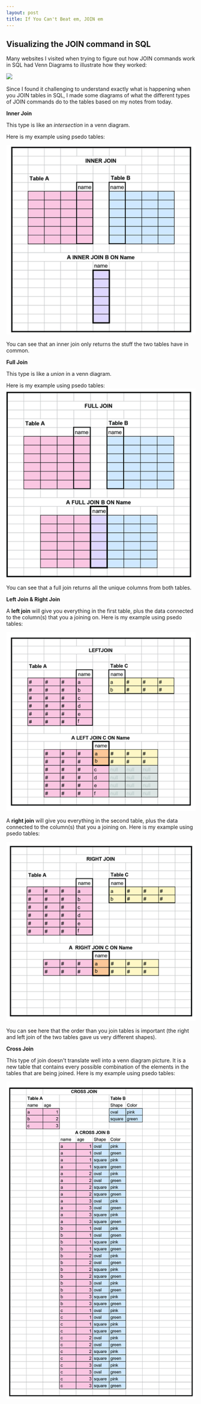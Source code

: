 ```yaml
---
layout: post
title: If You Can't Beat em, JOIN em
---
```


## Visualizing the JOIN command in SQL

Many websites I visited when trying to figure out how JOIN commands work in SQL had Venn Diagrams to illustrate how they worked:

![](https://www.got-it.ai/solutions/sqlquerychat/wp-content/uploads/2019/05/Screen-Shot-2019-05-26-at-8.44.39-AM.png)

Since I found it challenging to understand exactly what is happening when you JOIN tables in SQL, I made some diagrams of what the different types of JOIN commands do to the tables based on my notes from today. 

**Inner Join**

This type is like an *intersection* in a venn diagram.

Here is my example using psedo tables:

![](https://raw.githubusercontent.com/retsullivan/retsullivan.github.io/master/images/JOIN%20tables_Inner%20Join.jpg)

You can see that an inner join only returns the stuff the two tables have in common.

**Full Join**

This type is like a *union* in a venn diagram.

Here is my example using psedo tables:
![](https://raw.githubusercontent.com/retsullivan/retsullivan.github.io/master/images/JOIN%20tables_FUll%20Join.jpg)

You can see that a full join returns all the unique columns from both tables.  

**Left Join & Right Join**

A **left join** will give you everything in the first table, plus the data connected to the column(s) that you a joining on. Here is my example using psedo tables:

![](https://raw.githubusercontent.com/retsullivan/retsullivan.github.io/master/images/JOIN%20tables_Left%20Join.jpg)

A **right join** will give you everything in the second table, plus the data connected to the column(s) that you a joining on. Here is my example using psedo tables:

![](https://raw.githubusercontent.com/retsullivan/retsullivan.github.io/master/images/JOIN%20tables_Right%20Join.jpg)

You can see here that the order than you join tables is important (the right and left join of the two tables gave us very different shapes). 

**Cross Join**

This type of join doesn't translate well into a venn diagram picture.  It is a new table that contains every possible combination of the elements in the tables that are being joined. Here is my example using psedo tables:

![](https://raw.githubusercontent.com/retsullivan/retsullivan.github.io/master/images/JOIN%20tables_Cross%20Join.jpg)

